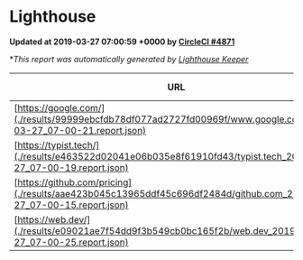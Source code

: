 
# Lighthouse

**Updated at 2019-03-27 07:00:59 +0000 by [CircleCI #4871](https://circleci.com/gh/ItinerisLtd/lighthouse-keeper-example/4871)**

**This report was automatically generated by [Lighthouse Keeper](https://github.com/itinerisltd/lighthouse-keeper)*

| URL | Performance | Accessibility | Best Practices | SEO | PWA | Updated At |
| --- | --- | --- | --- | --- | --- | --- |
| [https://google.com/](./results/99999ebcfdb78df077ad2727fd00969f/www.google.com_2019-03-27_07-00-21.report.json) | 0.94 | 0.71 | 0.93 | 0.82 | 0.58 | 2019-03-27T07:00:21.905Z |
| [https://typist.tech/](./results/e463522d02041e06b035e8f61910fd43/typist.tech_2019-03-27_07-00-19.report.json) | 1 |  |  |  |  | 2019-03-27T07:00:19.323Z |
| [https://github.com/pricing](./results/aae423b045c13965ddf45c696df2484d/github.com_2019-03-27_07-00-15.report.json) | 0.87 | 0.89 | 0.93 | 0.9 | 0.58 | 2019-03-27T07:00:15.525Z |
| [https://web.dev/](./results/e09021ae7f54dd9f3b549cb0bc165f2b/web.dev_2019-03-27_07-00-25.report.json) | 0.96 | 0.93 | 1 | 0.96 | 1 | 2019-03-27T07:00:25.380Z |
